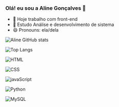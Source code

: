 ### Olá! eu sou a Aline Gonçalves 👋





- 🔭 Hoje trabalho com front-end
- 🌱 Estudo Análise e desenvolvimento de sistema
- 😄 Pronouns: ela/dela
 
![Aline GitHub stats](https://github-readme-stats.vercel.app/api?username=alinegoncalvess&show_icons=true&theme=radical)


![Top Langs](https://github-readme-stats.vercel.app/api/top-langs/?username=alinegoncalvess&langs_count=8&theme=radical)

![HTML](https://img.shields.io/badge/HTML5-E34F26?style=for-the-badge&logo=html5&logoColor=white)

![CSS](https://img.shields.io/badge/CSS3-1572B6?style=for-the-badge&logo=css3&logoColor=white)

![javaScript](https://img.shields.io/badge/JavaScript-F7DF1E?style=for-the-badge&logo=javascript&logoColor=black)

![Python](https://img.shields.io/badge/Python-14354C?style=for-the-badge&logo=python&logoColor=white)

![MySQL](https://img.shields.io/badge/MySQL-00000F?style=for-the-badge&logo=mysql&logoColor=white)


